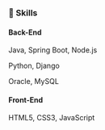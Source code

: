 ### 🤹 Skills

#### Back-End

Java, Spring Boot, Node.js

Python, Django

Oracle, MySQL

#### Front-End

HTML5, CSS3, JavaScript
